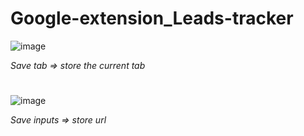 # Google-extension_Leads-tracker
![image](https://user-images.githubusercontent.com/56123892/227748531-b38873a8-2569-4980-953a-fc09a9bd5802.png)

*Save tab => store the current tab*
#
![image](https://user-images.githubusercontent.com/56123892/227748241-1aa6f72c-1c1d-4db0-84be-274a9397ae01.png)

*Save inputs => store url*
#

